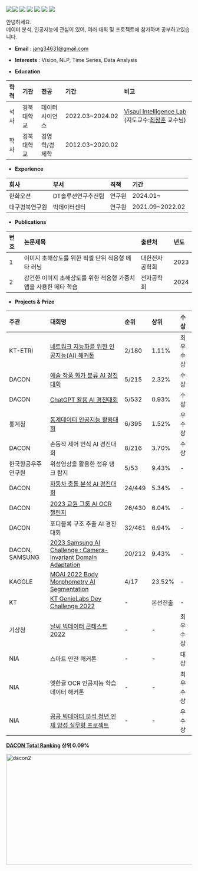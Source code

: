 <img src="https://img.shields.io/badge/Python-3776AB?style=for-the-badge&logo=python&logoColor=white"><img src="https://img.shields.io/badge/Pytorch-EE4C2C?style=for-the-badge&logo=pytorch&logoColor=white">
<img src="https://img.shields.io/badge/tensorflow-FF6F00?style=for-the-badge&logo=tensorflow&logoColor=white">
<img src="https://img.shields.io/badge/keras-D00000?style=for-the-badge&logo=keras&logoColor=white">
<img src="https://img.shields.io/badge/MySQL-4479A1?style=for-the-badge&logo=mysql&logoColor=white">
<img src="https://img.shields.io/badge/mongodb-47A248?style=for-the-badge&logo=mongodb&logoColor=white">
<img src="https://img.shields.io/badge/github-181717?style=for-the-badge&logo=github&logoColor=white">

<!--### 안녕하세요! Data Scientist를 꿈꾸는 장종환입니다. 👋
Data Scientist가 되기 위해서는 다양한 데이터 및 AI/ML 기술을 경험하는 것이 필요하다고 생각합니다.  
이를 위해 Kaggle 및 Dacon 대회에 참여하고 수상한 경험이 있으며, 현재 Dacon 랭커로 활동하고 있습니다.  


늘 자기 주도적 성장을 추구하며, 목표 4가지는 다음과 같습니다.
1) Vison, NLP, Tabular data 가리지 않고, 문제 해결을 위한 Research 능력을 꾸준히 기르는 것
2) 다재다능한 Data Scientist로 기업이 새로운 역량을 요구할 때 준비되어 있는 것
3) 단순 ML개발만 하는 것이 아닌, 비즈니스까지 고려하는 것
4) 팀원들과 같은 목표와 방향성을 공유하고 함께 나아가는 것 -->

안녕하세요.  
데이터 분석, 인공지능에 관심이 있어, 여러 대회 및 프로젝트에 참가하며 공부하고있습니다.

- **Email** : jang34631@gmail.com


- **Interests** : Vision, NLP, Time Series, Data Analysis
- **Education**  

|**학력**|**기관**|**전공**|**기간**|**비고**|
|:---|:---|:---|:---|:---|
|석사|경북대학교|데이터사이언스|2022.03~2024.02|[Visaul Intelligence Lab](https://sites.google.com/view/knu-vilab) (지도교수:[최장훈](https://janghoonchoi.github.io/) 교수님)|
|학사|경북대학교|경영학/경제학|2012.03~2020.02||

- **Experience**  

|**회사**|**부서**|**직책**|**기간**|
|:---|:---|:---|:---|
|한화오션|DT솔루션연구추진팀|연구원|2024.01~||
|대구경북연구원|빅데이터센터|연구원|2021.09~2022.02||


- **Publications**

|**번호**|**논문제목**|**출판처**|**년도**|
|:---|:---|:---|:---|
|1|이미지 초해상도를 위한 픽셀 단위 적응형 메타 러닝|대한전자공학회|2023|
|2|강건한 이미지 초해상도를 위한 적응형 가중치 맵을 사용한 메타 학습|전자공학회|2024|
  
- **Projects & Prize**

|**주관**|**대회명**|**순위**|**상위**|**수상**|
|:---|:---|:---|:---|:---|
|KT-ETRI|[네트워크 지능화를 위한 인공지능(AI) 해커톤](https://github.com/jang3463/KT-ETRI-AI-Competition)|2/180|1.11%|최우수상|
|DACON|[예술 작품 화가 분류 AI 경진대회](https://github.com/jang3463/dacon_artist)|5/215|2.32%|수상|
|DACON|[ChatGPT 활용 AI 경진대회](https://github.com/jang3463/dacon_chatgpt)|5/532|0.93%|수상|
|통계청|[통계데이터 인공지능 활용대회](https://github.com/jang3463/KOSTAT-AI-Competition)|6/395|1.52%|우수상|
|DACON|손동작 제어 인식 AI 경진대회|8/216|3.70%|수상|
|한국항공우주연구원|위성영상을 활용한 정유 탱크 탐지|5/53|9.43%|-|
|DACON|[자동차 충돌 분석 AI 경진대회](https://github.com/jang3463/dacon_car_crash)|24/449|5.34%|-|
|DACON|[2023 교원 그룹 AI OCR 챌린지](https://github.com/jang3463/kyowon_ai_ocr)|26/430|6.04%|-|
|DACON|포디블록 구조 추출 AI 경진대회|32/461|6.94%|-|
|DACON, SAMSUNG|[2023 Samsung AI Challenge : Camera-Invariant Domain Adaptation](https://github.com/jang3463/samsung_ai)|20/212|9.43%|-|
|KAGGLE|[MOAI 2022 Body Morphometry AI Segmentation](https://drive.google.com/file/d/1VoScXu3rhY17xAweH_dquwsuD7pl7RhZ/view?usp=share_link)|4/17|23.52%|-|
|KT|[KT GenieLabs Dev Challenge 2022](https://github.com/jang3463/KT-dev-challenge-2022)|-|본선진출|-|
|기상청|[날씨 빅데이터 콘테스트 2022](https://drive.google.com/file/d/1EIHObh7R26zbIKFnUeogCv2RQK7F733S/view?usp=share_link)|-|-|최우수상|
|NIA|스마트 안전 해커톤|-|-|대상|
|NIA|옛한글 OCR 인공지능 학습데이터 해커톤|-|-|최우수상|
|NIA|[공공 빅데이터 분석 청년 인재 양성 실무형 프로젝트](https://drive.google.com/file/d/1ajrsqIYZuT8GhATn50aZ6epmB-4AhSHU/view?usp=share_link)|-|-|우수상|


**[DACON Total Ranking](https://dacon.io/ranking) 상위 0.09%**


<img width="800" height="300" alt="dacon2" src="https://github.com/jang3463/jang3463/assets/70848146/1568e89b-1df7-45ca-9ce5-929bae21043f">
<!--
**jang3463/jang3463** is a ✨ _special_ ✨ repository because its `README.md` (this file) appears on your GitHub profile.

Here are some ideas to get you started:

- 🔭 I’m currently working on ...
- 🌱 I’m currently learning ...
- 👯 I’m looking to collaborate on ...
- 🤔 I’m looking for help with ...
- 💬 Ask me about ...
- 📫 How to reach me: ...
- 😄 Pronouns: ...
- ⚡ Fun fact: ...
-->
